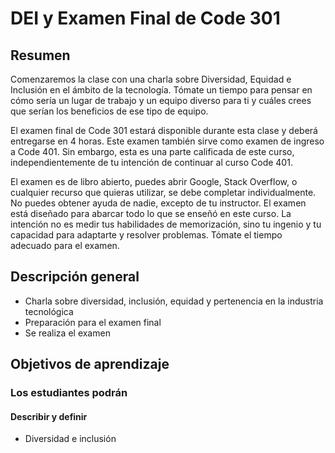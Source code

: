 # DEI y Examen Final de Code 301

## Resumen

Comenzaremos la clase con una charla sobre Diversidad, Equidad e Inclusión en el ámbito de la tecnología. Tómate un tiempo para pensar en cómo sería un lugar de trabajo y un equipo diverso para ti y cuáles crees que serían los beneficios de ese tipo de equipo.

El examen final de Code 301 estará disponible durante esta clase y deberá entregarse en 4 horas. Este examen también sirve como examen de ingreso a Code 401. Sin embargo, esta es una parte calificada de este curso, independientemente de tu intención de continuar al curso Code 401.

El examen es de libro abierto, puedes abrir Google, Stack Overflow, o cualquier recurso que quieras utilizar, se debe completar individualmente. No puedes obtener ayuda de nadie, excepto de tu instructor. El examen está diseñado para abarcar todo lo que se enseñó en este curso. La intención no es medir tus habilidades de memorización, sino tu ingenio y tu capacidad para adaptarte y resolver problemas. Tómate el tiempo adecuado para el examen.

## Descripción general

- Charla sobre diversidad, inclusión, equidad y pertenencia en la industria tecnológica
- Preparación para el examen final
- Se realiza el examen

## Objetivos de aprendizaje

### Los estudiantes podrán

#### Describir y definir

- Diversidad e inclusión